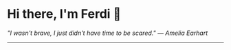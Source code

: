 <h1>Hi there, I'm Ferdi 👋</h1>

<p><em>
  "I wasn't brave, I just didn't have time to be scared." — Amelia Earhart
</em></p>

---
